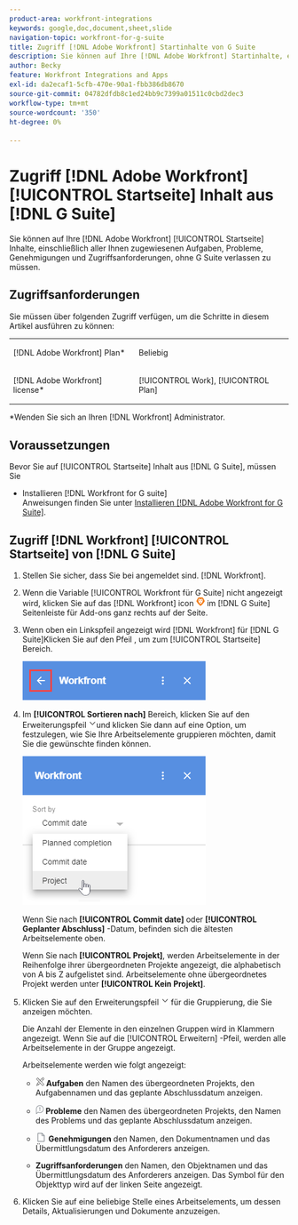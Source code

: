 ```yaml
---
product-area: workfront-integrations
keywords: google,doc,document,sheet,slide
navigation-topic: workfront-for-g-suite
title: Zugriff [!DNL Adobe Workfront] Startinhalte von G Suite
description: Sie können auf Ihre [!DNL Adobe Workfront] Startinhalte, einschließlich aller Ihnen zugewiesenen Aufgaben, Probleme, Genehmigungen und Zugriffsanforderungen, ohne G Suite verlassen zu müssen.
author: Becky
feature: Workfront Integrations and Apps
exl-id: da2ecaf1-5cfb-470e-90a1-fbb386db8670
source-git-commit: 04782dfdb8c1ed24bb9c7399a01511c0cbd2dec3
workflow-type: tm+mt
source-wordcount: '350'
ht-degree: 0%

---
```


# Zugriff [!DNL Adobe Workfront] [!UICONTROL Startseite] Inhalt aus [!DNL G Suite]

Sie können auf Ihre [!DNL Adobe Workfront] [!UICONTROL Startseite] Inhalte, einschließlich aller Ihnen zugewiesenen Aufgaben, Probleme, Genehmigungen und Zugriffsanforderungen, ohne G Suite verlassen zu müssen.

## Zugriffsanforderungen

Sie müssen über folgenden Zugriff verfügen, um die Schritte in diesem Artikel ausführen zu können:

<table style="table-layout:auto"> 
 <col> 
 <col> 
 <tbody> 
  <tr> 
   <td role="rowheader">[!DNL Adobe Workfront] Plan*</td> 
   <td> <p>Beliebig</p> </td> 
  </tr> 
  <tr> 
   <td role="rowheader">[!DNL Adobe Workfront] license*</td> 
   <td> <p>[!UICONTROL Work], [!UICONTROL Plan]</p> </td> 
  </tr> 
 </tbody> 
</table>

&#42;Wenden Sie sich an Ihren [!DNL Workfront] Administrator.

## Voraussetzungen

Bevor Sie auf [!UICONTROL Startseite] Inhalt aus [!DNL G Suite], müssen Sie

* Installieren [!DNL Workfront for G suite]\
   Anweisungen finden Sie unter [Installieren [!DNL Adobe Workfront for G Suite]](../../workfront-integrations-and-apps/workfront-for-g-suite/install-workfront-for-gsuite.md).

## Zugriff [!DNL Workfront] [!UICONTROL Startseite] von [!DNL G Suite]

1. Stellen Sie sicher, dass Sie bei angemeldet sind. [!DNL Workfront].
1. Wenn die Variable [!UICONTROL Workfront für G Suite] nicht angezeigt wird, klicken Sie auf das [!DNL Workfront] icon ![](assets/wf-lion-icon.png) im [!DNL G Suite] Seitenleiste für Add-ons ganz rechts auf der Seite.
1. Wenn oben ein Linkspfeil angezeigt wird [!DNL Workfront] für [!DNL G Suite]Klicken Sie auf den Pfeil , um zum [!UICONTROL Startseite] Bereich.

   ![](assets/left-arrow-to-home.png)

1. Im **[!UICONTROL Sortieren nach]** Bereich, klicken Sie auf den Erweiterungspfeil ![](assets/dropdown-arrow.png)und klicken Sie dann auf eine Option, um festzulegen, wie Sie Ihre Arbeitselemente gruppieren möchten, damit Sie die gewünschte finden können.

   ![](assets/sort-by-area.png)

   Wenn Sie nach **[!UICONTROL Commit date]** oder **[!UICONTROL Geplanter Abschluss]** -Datum, befinden sich die ältesten Arbeitselemente oben.

   Wenn Sie nach **[!UICONTROL Projekt]**, werden Arbeitselemente in der Reihenfolge ihrer übergeordneten Projekte angezeigt, die alphabetisch von A bis Z aufgelistet sind. Arbeitselemente ohne übergeordnetes Projekt werden unter **[!UICONTROL Kein Projekt]**.

1. Klicken Sie auf den Erweiterungspfeil ![](assets/dropdown-arrow.png) für die Gruppierung, die Sie anzeigen möchten.

   Die Anzahl der Elemente in den einzelnen Gruppen wird in Klammern angezeigt. Wenn Sie auf die [!UICONTROL Erweitern] -Pfeil, werden alle Arbeitselemente in der Gruppe angezeigt.

   Arbeitselemente werden wie folgt angezeigt:

   * ![](assets/task-icon.png) **Aufgaben** den Namen des übergeordneten Projekts, den Aufgabennamen und das geplante Abschlussdatum anzeigen.

   * ![](assets/issue-icon.png) **Probleme** den Namen des übergeordneten Projekts, den Namen des Problems und das geplante Abschlussdatum anzeigen.

   * ![](assets/document-icon.png)  **Genehmigungen** den Namen, den Dokumentnamen und das Übermittlungsdatum des Anforderers anzeigen.
   * **Zugriffsanforderungen** den Namen, den Objektnamen und das Übermittlungsdatum des Anforderers anzeigen. Das Symbol für den Objekttyp wird auf der linken Seite angezeigt.

1. Klicken Sie auf eine beliebige Stelle eines Arbeitselements, um dessen Details, Aktualisierungen und Dokumente anzuzeigen.
